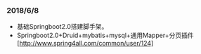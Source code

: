 ### 2018/6/8
- 基础Springboot2.0搭建脚手架。
- Springboot2.0+Druid+mybatis+mysql+通用Mapper+分页插件[http://www.spring4all.com/common/user/124]